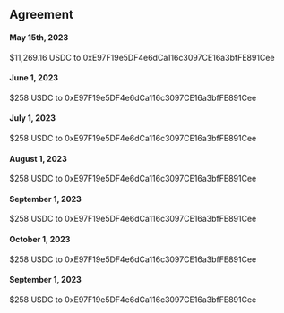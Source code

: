 ## Agreement

#### May 15th, 2023

$11,269.16 USDC to 0xE97F19e5DF4e6dCa116c3097CE16a3bfFE891Cee

#### June 1, 2023

$258 USDC to 0xE97F19e5DF4e6dCa116c3097CE16a3bfFE891Cee

#### July 1, 2023

$258 USDC to 0xE97F19e5DF4e6dCa116c3097CE16a3bfFE891Cee

#### August 1, 2023

$258 USDC to 0xE97F19e5DF4e6dCa116c3097CE16a3bfFE891Cee

#### September 1, 2023

$258 USDC to 0xE97F19e5DF4e6dCa116c3097CE16a3bfFE891Cee

#### October 1, 2023

$258 USDC to 0xE97F19e5DF4e6dCa116c3097CE16a3bfFE891Cee

#### September 1, 2023

$258 USDC to 0xE97F19e5DF4e6dCa116c3097CE16a3bfFE891Cee